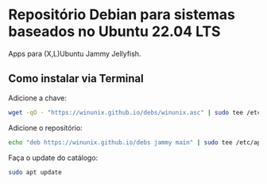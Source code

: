 # Repositório Debian para sistemas baseados no Ubuntu 22.04 LTS

Apps para (X,L)Ubuntu Jammy Jellyfish.

## Como instalar via Terminal

Adicione a chave:
```bash
wget -qO - "https://winunix.github.io/debs/winunix.asc" | sudo tee /etc/apt/trusted.gpg.d/winunix.asc
```

Adicione o repositório:
```bash
echo "deb https://winunix.github.io/debs jammy main" | sudo tee /etc/apt/sources.list.d/winunix-jammy.list
```

Faça o update do catálogo:
```bash
sudo apt update
```

